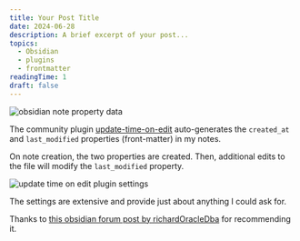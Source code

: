 ```yaml
---
title: Your Post Title
date: 2024-06-28
description: A brief excerpt of your post...
topics:
  - Obsidian
  - plugins
  - frontmatter
readingTime: 1
draft: false
---
```



![obsidian note property data](https://cln.sh/pr21SYgj+)

The community plugin [update-time-on-edit](https://github.com/beaussan/update-time-on-edit-obsidian) auto-generates the `created_at` and `last_modified` properties (front-matter) in my notes.

On note creation, the two properties are created. Then, additional edits to the file will modify the `last_modified` property.

![update time on edit plugin settings](https://cln.sh/pg1Mbl6V+)

The settings are extensive and provide just about anything I could ask for.

Thanks to [this obsidian forum post by richardOracleDba](https://forum.obsidian.md/t/tracking-when-a-note-was-created-and-last-edited/44059/14) for recommending it.

